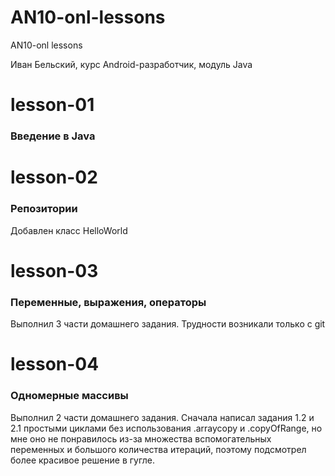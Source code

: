 # AN10-onl-lessons
AN10-onl lessons

Иван Бельский, курс Android-разработчик, модуль Java

<h1>lesson-01</h1>
<h3>Введение в Java</h3>

<h1>lesson-02</h1>
<h3>Репозитории</h3>
Добавлен класс HelloWorld

<h1>lesson-03</h1>
<h3>Переменные, выражения, операторы</h3>
Выполнил 3 части домашнего задания. Трудности возникали только с git

<h1>lesson-04</h1>
<h3>Одномерные массивы</h3>
Выполнил 2 части домашнего задания. Сначала написал задания 1.2 и 2.1 простыми циклами
без использования .arraycopy и .copyOfRange, но мне оно не понравилось из-за множества
вспомогательных переменных и большого количества итераций, поэтому подсмотрел более
красивое решение в гугле.